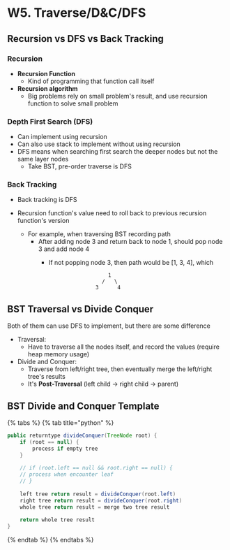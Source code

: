 # W5. Traverse/D&C/DFS

## Recursion vs DFS vs Back Tracking

### Recursion

* **Recursion Function**
  * Kind of programming that function call itself
* **Recursion algorithm**
  * Big problems rely on small problem's result, and use recursion function to solve small problem

### Depth First Search \(DFS\)

* Can implement using recursion 
* Can also use stack to implement without using recursion 
* DFS means when searching first search the deeper nodes but not the same layer nodes
  * Take BST, pre-order traverse is DFS

### Back Tracking

* Back tracking is DFS 
* Recursion function's value need to roll back to previous recursion function's version

  * For example, when traversing BST recording path
    * After adding node 3 and return back to node 1, should pop node 3 and add node 4
      * If not popping node 3, then path would be \[1, 3, 4\], which  

                               1  
                             /   \  
                           3      4

## BST Traversal vs Divide Conquer

Both of them can use DFS to implement, but there are some difference

* Traversal: 
  * Have to traverse all the nodes itself, and record the values \(require heap memory usage\)
* Divide and Conquer:
  * Traverse from left/right tree, then eventually merge the left/right tree's results
  * It's **Post-Traversal** \(left child -&gt; right child -&gt; parent\)

## BST Divide and Conquer Template

{% tabs %}
{% tab title="python" %}
```java
public returntype divideConquer(TreeNode root) {
    if (root == null) {
        process if empty tree
    }
    
    // if (root.left == null && root.right == null) {
    // process when encounter leaf
    // }
    
    left tree return result = divideConquer(root.left)
    right tree return result = divideConquer(root.right)
    whole tree return result = merge two tree result 
    
    return whole tree result
}
```
{% endtab %}
{% endtabs %}



